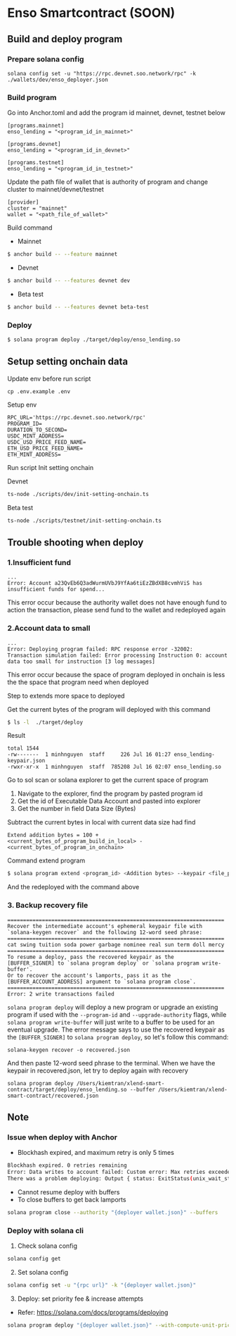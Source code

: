 # Enso Smartcontract (SOON)

## Build and deploy program

### Prepare solana config

```
solana config set -u "https://rpc.devnet.soo.network/rpc" -k ./wallets/dev/enso_deployer.json
```

### Build program

Go into Anchor.toml and add the program id mainnet, devnet, testnet below

```
[programs.mainnet]
enso_lending = "<program_id_in_mainnet>"

[programs.devnet]
enso_lending = "<program_id_in_devnet>"

[programs.testnet]
enso_lending = "<program_id_in_testnet>"
```

Update the path file of wallet that is authority of program and change cluster to mainnet/devnet/testnet

```
[provider]
cluster = "mainnet"
wallet = "<path_file_of_wallet>"
```

Build command

- Mainnet

```bash
$ anchor build -- --feature mainnet
```

- Devnet

```bash
$ anchor build -- --features devnet dev
```

- Beta test

```bash
$ anchor build -- --features devnet beta-test
```

### Deploy

```bash
$ solana program deploy ./target/deploy/enso_lending.so
```

## Setup setting onchain data

Update env before run script

```
cp .env.example .env
```

Setup env

```
RPC_URL='https://rpc.devnet.soo.network/rpc'
PROGRAM_ID=
DURATION_TO_SECOND=
USDC_MINT_ADDRESS=
USDC_USD_PRICE_FEED_NAME=
ETH_USD_PRICE_FEED_NAME=
ETH_MINT_ADDRESS=
```

Run script Init setting onchain

Devnet

```bash
ts-node ./scripts/dev/init-setting-onchain.ts
```

Beta test

```bash
ts-node ./scripts/testnet/init-setting-onchain.ts
```

## Trouble shooting when deploy

### 1.Insufficient fund

```
...
Error: Account a23QvEb6Q3adWurmUVbJ9YfAa6tiEzZBdXB8cvmhViS has insufficient funds for spend...
```

This error occur because the authority wallet does not have enough fund to action the transaction, please send fund to the wallet and redeployed again

### 2.Account data to small

```
...
Error: Deploying program failed: RPC response error -32002: Transaction simulation failed: Error processing Instruction 0: account data too small for instruction [3 log messages]
```

This error occur because the space of program deployed in onchain is less the the space that program need when deployed

Step to extends more space to deployed

Get the current bytes of the program will deployed with this command

```bash
$ ls -l  ./target/deploy
```

Result

```
total 1544
-rw-------  1 minhnguyen  staff     226 Jul 16 01:27 enso_lending-keypair.json
-rwxr-xr-x  1 minhnguyen  staff  785208 Jul 16 02:07 enso_lending.so
```

Go to sol scan or solana explorer to get the current space of program

1. Navigate to the explorer, find the program by pasted program id
2. Get the id of Executable Data Account and pasted into explorer
3. Get the number in field Data Size (Bytes)

Subtract the current bytes in local with current data size had find

```
Extend addition bytes = 100 + <current_bytes_of_program_build_in_local> - <current_bytes_of_program_in_onchain>
```

Command extend program

```bash
$ solana program extend <program_id> <Addition bytes> --keypair <file_path_of_wallet>
```

And the redeployed with the command above

### 3. Backup recovery file

```
=====================================================================
Recover the intermediate account's ephemeral keypair file with
`solana-keygen recover` and the following 12-word seed phrase:
=====================================================================
cat swing tuition soda power garbage nominee real sun term doll mercy
=====================================================================
To resume a deploy, pass the recovered keypair as the
[BUFFER_SIGNER] to `solana program deploy` or `solana program write-buffer'.
Or to recover the account's lamports, pass it as the
[BUFFER_ACCOUNT_ADDRESS] argument to `solana program close`.
=====================================================================
Error: 2 write transactions failed
```

`solana program deploy` will deploy a new program or upgrade an existing program if used with the `--program-id` and `--upgrade-authority` flags, while `solana program write-buffer` will just write to a buffer to be used for an eventual upgrade.
The error message says to use the recovered keypair as the `[BUFFER_SIGNER]` to `solana program deploy`, so let's follow this command:

```
solana-keygen recover -o recovered.json
```

And then paste 12-word seed phrase to the terminal.
When we have the keypair in recovered.json, let try to deploy again with recovery

```
solana program deploy /Users/kiemtran/xlend-smart-contract/target/deploy/enso_lending.so --buffer /Users/kiemtran/xlend-smart-contract/recovered.json
```

## Note

### Issue when deploy with Anchor

- Blockhash expired, and maximum retry is only 5 times

```bash
Blockhash expired. 0 retries remaining
Error: Data writes to account failed: Custom error: Max retries exceeded
There was a problem deploying: Output { status: ExitStatus(unix_wait_status(256)), stdout: "", stderr: "" }.
```

- Cannot resume deploy with buffers
- To close buffers to get back lamports

```bash
solana program close --authority "{deployer wallet.json}" --buffers
```

### Deploy with solana cli

1. Check solana config

```bash
solana config get
```

2. Set solana config

```bash
solana config set -u "{rpc url}" -k "{deployer wallet.json}"
```

3. Deploy: set priority fee & increase attempts

- Refer: https://solana.com/docs/programs/deploying

```bash
solana program deploy "{deployer wallet.json}" --with-compute-unit-price 5000 --max-sign-attempts 1000 --use-rpc
```
